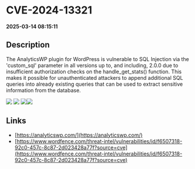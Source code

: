 # CVE-2024-13321

**2025-03-14 08:15:11**

## Description
The AnalyticsWP plugin for WordPress is vulnerable to SQL Injection via the 'custom_sql' parameter in all versions up to, and including, 2.0.0 due to insufficient authorization checks on the handle_get_stats() function.  This makes it possible for unauthenticated attackers to append additional SQL queries into already existing queries that can be used to extract sensitive information from the database.

![](https://img.shields.io/static/v1?label=Score&message=7.5&color=red)
![](https://img.shields.io/static/v1?label=Severity&message=HIGH&color=red)
![](https://img.shields.io/static/v1?label=CWE&message=SQL&color=green)![](https://img.shields.io/static/v1?label=CWE&message=SQL&color=green)

## Links
- [https://analyticswp.com/](https://analyticswp.com/)
- [https://www.wordfence.com/threat-intel/vulnerabilities/id/f6507318-92c0-457c-8c87-2d023428a77f?source=cve](https://www.wordfence.com/threat-intel/vulnerabilities/id/f6507318-92c0-457c-8c87-2d023428a77f?source=cve)
